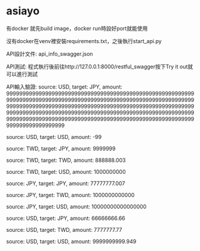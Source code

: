 # asiayo

有docker 就先build image，docker run時設好port就能使用

沒有docker在venv裡安裝requirements.txt，之後執行start_api.py

API設計文件: api_info_swagger.json

API測試: 程式執行後前往http://127.0.0.1:8000/restful_swagger按下Try it out就可以進行測試

API輸入驗證: source: USD, target: JPY, amount: 99999999999999999999999999999999999999999999999999999999999999999999999999999999999999999999999999999999999999999999999999999999999999999999999999999999999999999999999999999999999999999999999999999999999999999999999999999999999999999999999999999999999999999999999999999999999999999999999999999999999999999999

source: USD, target: USD, amount: -99

source: TWD, target: JPY, amount: 9999999

source: TWD, target: TWD, amount: 888888.003

source: TWD, target: USD, amount: 1000000000

source: JPY, target: JPY, amount: 77777777.007

source: JPY, target: TWD, amount: 1000000000000

source: JPY, target: USD, amount: 10000000000000000

source: USD, target: JPY, amount: 66666666.66

source: USD, target: TWD, amount: 7777777.77

source: USD, target: USD, amount: 9999999999.949


